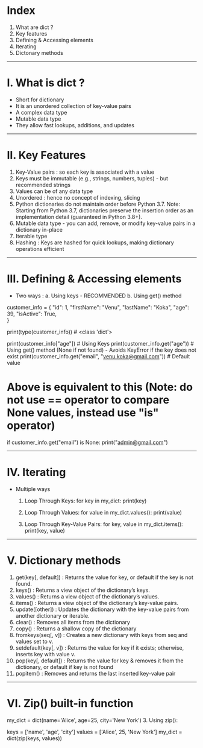 # Index
1. What are dict ?
2. Key features
3. Defining & Accessing elements
4. Iterating
5. Dictonary methods
---------------------------------------------------------------------------------------------------------------------------------------------------------------------------------------------------------------------
# I. What is dict ?
 -  Short for dictionary
 -  It is an unordered collection of key-value pairs
 -  A complex data type
 -  Mutable data type
 -  They allow fast lookups, additions, and updates
---------------------------------------------------------------------------------------------------------------------------------------------------------------------------------------------------------------------
# II. Key Features
 1. Key-Value pairs : so each key is associated with a value
 2. Keys must be immutable (e.g., strings, numbers, tuples) - but recommended strings
 3. Values can be of any data type
 4. Unordered : hence no concept of indexing, slicing
 5. Python dictionaries do not maintain order before Python 3.7.
    Note: Starting from Python 3.7, dictionaries preserve the insertion order as an implementation detail (guaranteed in Python 3.8+).
 6. Mutable data type - you can add, remove, or modify key-value pairs in a dictionary in-place
 7. Iterable type
 8. Hashing : Keys are hashed for quick lookups, making dictionary operations efficient
---------------------------------------------------------------------------------------------------------------------------------------------------------------------------------------------------------------------
# III. Defining & Accessing elements
 - Two ways :
    a. Using keys - RECOMMENDED
    b. Using get() method
   
customer_info = {
    "id": 1, 
    "firstName": "Venu",
    "lastName": "Koka",
    "age": 39,
    "isActive": True,    
}

print(type(customer_info))                                  # <class 'dict'>

print(customer_info["age"])                                 # Using Keys
print(customer_info.get("age"))                             # Using get() method (None if not found) - Avoids KeyError if the key does not exist
print(customer_info.get("email", "venu.koka@gmail.com"))    # Default value    

# Above is equivalent to this (Note: do not use == operator to compare None values, instead use "is" operator)
if customer_info.get("email") is None:
    print("admin@gmail.com")

---------------------------------------------------------------------------------------------------------------------------------------------------------------------------------------------------------------------
# IV. Iterating
 - Multiple ways
    1. Loop Through Keys:
       for key in my_dict:
          print(key)
       
    2. Loop Through Values:
       for value in my_dict.values():
          print(value)

    3. Loop Through Key-Value Pairs:
       for key, value in my_dict.items():
          print(key, value)
---------------------------------------------------------------------------------------------------------------------------------------------------------------------------------------------------------------------
# V. Dictionary methods
1. get(key[, default])	  : Returns the value for key, or default if the key is not found.
2. keys()	               : Returns a view object of the dictionary’s keys.
3. values()	             : Returns a view object of the dictionary’s values.
4. items()	              : Returns a view object of the dictionary’s key-value pairs.
5. update([other])	      : Updates the dictionary with the key-value pairs from another dictionary or iterable.
6. clear()	              : Removes all items from the dictionary
7. copy()	               : Returns a shallow copy of the dictionary
8. fromkeys(seq[, v])	   : Creates a new dictionary with keys from seq and values set to v.
9. setdefault(key[, v])	 : Returns the value for key if it exists; otherwise, inserts key with value v.
10. pop(key[, default])	 : Returns the value for key & removes it from the dictionary, or default if key is not found
11. popitem()	           : Removes and returns the last inserted key-value pair
---------------------------------------------------------------------------------------------------------------------------------------------------------------------------------------------------------------------
# VI. Zip() built-in function


my_dict = dict(name='Alice', age=25, city='New York')
3. Using zip():

keys = ['name', 'age', 'city']
values = ['Alice', 25, 'New York']
my_dict = dict(zip(keys, values))



